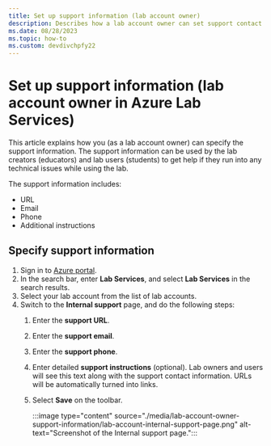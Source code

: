 ```yaml
---
title: Set up support information (lab account owner)
description: Describes how a lab account owner can set support contact information. Lab creators and lab users can view and use it to get help. 
ms.date: 08/28/2023
ms.topic: how-to
ms.custom: devdivchpfy22
---
```


# Set up support information (lab account owner in Azure Lab Services)

This article explains how you (as a lab account owner) can specify the support information. The support information can be used by the lab creators (educators) and lab users (students) to get help if they run into any technical issues while using the lab.

The support information includes:

- URL
- Email
- Phone
- Additional instructions

## Specify support information

1. Sign in to [Azure portal](https://portal.azure.com).
1. In the search bar, enter **Lab Services**, and select **Lab Services** in the search results.
1. Select your lab account from the list of lab accounts.
1. Switch to the **Internal support** page, and do the following steps:
    1. Enter the **support URL**.
    1. Enter the **support email**.
    1. Enter the **support phone**.
    1. Enter detailed **support instructions** (optional). Lab owners and users will see this text along with the support contact information. URLs will be automatically turned into links.
    1. Select **Save** on the toolbar.

        :::image type="content" source="./media/lab-account-owner-support-information/lab-account-internal-support-page.png" alt-text="Screenshot of the Internal support page.":::
